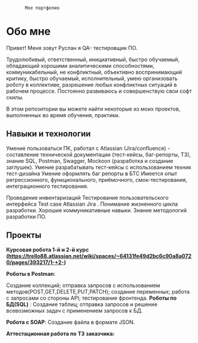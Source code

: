            Мое портфолио

# Обо мне

Привет! Меня зовут Руслан я QA- тестировщик ПО.

Трудолюбивый, ответственный, инициативный, быстро обучаемый, обладающий хорошими аналитическими способностями, коммуникабельный, не конфликтный, объективно воспринимающий критику, быстро обучаемый, исполнительный, умею организовать роботу в коллективе, разрешение любых конфликтных ситуаций в рабочем процессе. Постоянно развиваюсь и совершенствую свои софт скилы.

 В этом репозитории вы можете найти некоторые из  моих проектов, выполненных во время  обучения, практики.

## Навыки и технологии

Умение пользоваться ПК, работал с Atlassian (Jira/confluence) - составление технической документации (тест-кейсы, баг-репорты, ТЗ), знание SQL, Postman, Swagger, Mockoon (разработка и создание заглушек).
Умение разрабатывать тест-кейсы с использованием техник тест-дизайна
Умение оформлять баг репорты в БТС
Имеется опыт регрессионного, функционального, приёмочного, смок-тестирования, интеграционного тестирования.

Проведение инвентаризаций Тестирование пользовательского интерфейса Test case Atlassian Jira . Понимание жизненного цикла разработки. Хорошие коммуникативные навыки. Знание методологий разработки ПО.

## Проекты

**Курсовая робота 1-й и 2-й курс (**https://trello88.atlassian.net/wiki/spaces/~64131fe49d2bc6c90a8a0720/pages/393217/1-+2-**)**

**Роботы в Postman**:

Создание коллекций; отправка запросов с использованием методов(POST,GET,DELETE,PUT,PATCH); создание переменных; работа с запросами со стороны API; тестирование фронтенда.
**Роботы по БД(SQL)**
:
Создание таблиц; отправка запросов и решение всевозможных задач с применением запросов  к БД.

**Роботa с SOAP**:
Создание файла в формате JSON.

**Аттестационная работа по ТЗ заказчика:**
